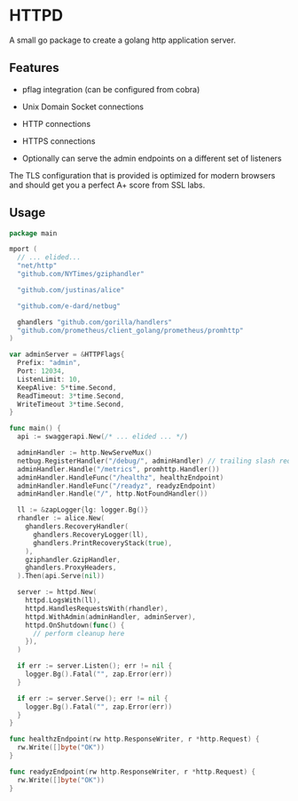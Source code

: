 # HTTPD

A small go package to create a golang http application server.

## Features

* pflag integration (can be configured from cobra)
* Unix Domain Socket connections
* HTTP connections
* HTTPS connections

* Optionally can serve the admin endpoints on a different set of listeners

The TLS configuration that is provided is optimized for modern browsers and should get you a perfect A+ score from SSL labs.

## Usage

```go
package main

mport (
  // ... elided...
  "net/http"
  "github.com/NYTimes/gziphandler"

  "github.com/justinas/alice"

  "github.com/e-dard/netbug"

  ghandlers "github.com/gorilla/handlers"
  "github.com/prometheus/client_golang/prometheus/promhttp"
)

var adminServer = &HTTPFlags{
  Prefix: "admin",
  Port: 12034,
  ListenLimit: 10,
  KeepAlive: 5*time.Second,
  ReadTimeout: 3*time.Second,
  WriteTimeout 3*time.Second,
}

func main() {
  api := swaggerapi.New(/* ... elided ... */)

  adminHandler := http.NewServeMux()
  netbug.RegisterHandler("/debug/", adminHandler) // trailing slash required in this call
  adminHandler.Handle("/metrics", promhttp.Handler())
  adminHandler.HandleFunc("/healthz", healthzEndpoint)
  adminHandler.HandleFunc("/readyz", readyzEndpoint)
  adminHandler.Handle("/", http.NotFoundHandler())

  ll := &zapLogger{lg: logger.Bg()}
  rhandler := alice.New(
    ghandlers.RecoveryHandler(
      ghandlers.RecoveryLogger(ll),
      ghandlers.PrintRecoveryStack(true),
    ),
    gziphandler.GzipHandler,
    ghandlers.ProxyHeaders,
  ).Then(api.Serve(nil))

  server := httpd.New(
    httpd.LogsWith(ll),
    httpd.HandlesRequestsWith(rhandler),
    httpd.WithAdmin(adminHandler, adminServer),
    httpd.OnShutdown(func() {
      // perform cleanup here
    }),
  )

  if err := server.Listen(); err != nil {
    logger.Bg().Fatal("", zap.Error(err))
  }

  if err := server.Serve(); err != nil {
    logger.Bg().Fatal("", zap.Error(err))
  }
}

func healthzEndpoint(rw http.ResponseWriter, r *http.Request) {
  rw.Write([]byte("OK"))
}

func readyzEndpoint(rw http.ResponseWriter, r *http.Request) {
  rw.Write([]byte("OK"))
}
```